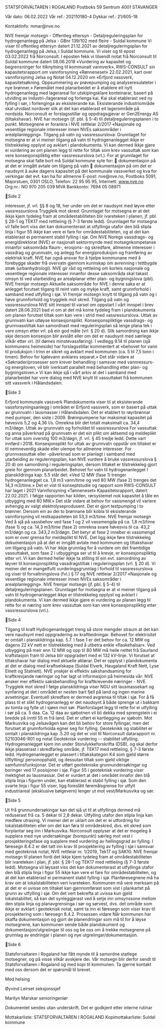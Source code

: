 STATSFORVALTAREN I ROGALAND Postboks 59 Sentrum 4001 STAVANGER

Vår dato: 06.02.2022 Vår ref.: 202110180-4 Dykkar ref.: 21/605-18

Kontaktinfo: mmar\@nve.no

NVE fremjar motsegn - Offentleg ettersyn - Detaljreguleringsplan for
hydrogenanlegg på Jelsa - GBnr 139/102 med fleire - Suldal kommune Vi
viser til offentleg ettersyn datert 21.12.2021 av detaljreguleringsplan
for hydrogenanlegg på Jelsa, i Suldal kommune. Vi viser og til epost
03.02.2022 frå Norconsult. I eposten fekk vi tilsendt notat frå
Norconsult til Suldal kommune datert 08.06.2018 «Vurdering av kapasitet
og begrensninger for tilknytning til kommunalt vannverk», RWS-CONSULT
sin kapasitetsrapport om vannforsyning «Rønneneset» 22.02.2021, kart
over vannforsyning Jelsa og Notat 04.12.2020 om «Erfjord vassverk,
kapasitetsøkning. Oppsummering av prøvepumping og analyseresulateter i
nye brønner.» Føremålet med planarbeidet er å etablere eit nytt
hydrogenanlegg med lagerareal for utskipingsklare konteinarar, basert på
utviding av industri-/lagerareal og forlenga kai. Kai skal etablerast
ved ny fylling i sør, i forlenginga av eksisterande kai. Eksisterande
industriområde skal utvidast nordover slik at det kan etablerast eit
lagerområde på nordsida. Norconsult er forslagsstillar og oppdragsgjevar
er Gen2Energy AS (tiltakshavar). NVE har motsegn (jf. pbl. § 5-4) til
detaljreguleringsplanen i to punkt. Motsegnene er forankra i NVE
rettleiar 2/2017 «Nasjonale og vesentlige regionale interesser innen
NVEs saksområder i arealplanlegging». Tilgang på vatn og
vassressurslova: Grunnlaget for motsegna er at vi meiner tilgang på vatn
til hydrogenanlegget ikkje er tilstrekkeleg opplyst og avklart i
plandokumenta. Vi kan dermed ikkje gjere ei vurdering av om planen legg
til rette for tiltak som krev vassuttak som kan vere konsesjonspliktig
etter vassressurslova (vrl.). For at grunnlaget for motsegna skal falle
bort må Suldal kommune syte for:  dokumentasjon på at det er inngått
avtale om tilgang på vatn  dokumentasjon på om det er naudsynt å auke
dagens kapasitet på det kommunale vassverket og kva for verkingar det
evt. kan ha for allmenne E-post: nve\@nve.no, Postboks 5091, Majorstuen,
0301 OSLO, Telefon: 22 95 95 95, Internett: www.nve.no Org.nr.: NO 970
205 039 MVA Bankkonto: 7694 05 08971

Side 2

interesser, jf. vrl. §§ 8 og 18, her under om det er naudsynt med løyve
etter vassressurslova Tryggleik mot skred: Grunnlaget for motsegna er at
det ikkje kjem tydeleg fram at områdestabiliteten blir ivareteken i
planen, jf. pbl. § 28-1 og TEK17 med rettleiing (§ 7-3 første ledd).
Grunnlaget for motsegna vil falle bort viss det kan dokumenterast at
utfyllinga utafor den blå stipla linja i figur 55 ikkje kan vere ei fare
for områdestabiliteten, og at det kan etablerast ei permanent stabil
fylling i sjø. Om NVE Noregs vassdrags- og energidirektorat (NVE) er
nasjonalt sektormynde med motsegnkompetanse innanfor saksområda flaum-,
erosjons- og skredfare, allmenne interesser i vassdrag og grunnvatn, og
anlegg for energiproduksjon og framføring av elektrisk kraft. NVE har
også ansvar for å hjelpe kommunane med å forebygge skader frå overvatn
gjennom kunnskap om avrenning i tettbygde strøk (urbanhydrologi). NVE
gir råd og rettleiing om korleis nasjonale og vesentlege regionale
interesser innanfor desse saksområda skal takast omsyn til ved
utarbeiding av arealplanar etter plan- og bygningslova (pbl). NVE
fremjar motsegn Aktuelle saksområde for NVE i denne saka er at anlegget
forutset tilgang til reint vatn og mykje kraft, samt grunnforhold i
samband med utfylling i sjø. Vi fremjar motsegn knytt til tilgang på
vatn og i høve grunnforhold og tryggleik mot skred. Tilgang på vatn og
vassressurslova NVE sitt innspel til varsel om oppstart I vårt innspel i
brev datert 28.06.2021 bad vi om at det må kome tydeleg fram i
plandokumenta om planen forutset tiltak som kan vere i strid med
vassressurslova. Uttak av grunnvatn kan utløyse konsesjonsplikt.
Konsesjonspliktige vassdrags- og grunnvasstiltak kan samordnast med
reguleringsplan så lenge plana tek i vare omsyn etter vrl. på ein god
måte (vrl. § 20 d). Slik samordning kan ikkje skje dersom konsesjon blir
avslått eller om det er naudsynt med særlege vilkår etter vrl. (til
dømes minstevassføring). I vedlegg 9.14 til planen (sjå kommunens
heimeside) har forslagsstillar kommentert at «behovet for vann til
produksjon i trinn er sikret og avklart med kommunen (ca. 5 til 7,5 tonn
i timen). Behov for kjølevann avklares separat.» Det står vidare at
«Søknader/prosesser som krever behandling i samsvar med vannressurs- og
energiloven, vil blir iverksatt parallelt med behandling etter plan- og
bygningsloven.» Vi kan ikkje sjå i vårt arkiv at det i samband med
planarbeidet har vore dialog med NVE knytt til vassuttaket frå kommunen
sitt vassverk i Hålandsdalen.

Side 3

Erfjord kommunale vassverk Plandokumenta viser til at eksisterande
vassforsyningsanlegg i området er Erfjord vassverk, som er basert på
uttak av grunnvatn i lausmasser i Hålandsdalen. Det er etablert to
røyrbrønnar med pumper, den siste i 2009. Brønnpumpene har maksimal
kapasitet på høvesvis 5,2 og 4,36 l/s. Omrekna blir det totalt maksimalt
ca. 34,4 m3/døgn. Uttak av grunnvatn og forholdet til vassressurslova
For vassuttak og anna påverknad på grunnvatn er det ein plikt om aktsemd
og meldeplikt for uttak som overstig 100 m3/døgn, jf. vrl. § 45 tredje
ledd. Dette vart innførd i 2018. Konsesjonsplikt for uttak av grunnvatn
oppstår om tiltaket er til nemneverdig skade eller ulempe for allmenne
interesser. For grunnvassuttak eller -påverknad som er planlagt i
samband med utarbeiding av reguleringsplan, kan NVE vurdere å bruke
vassressurslova § 20 d) om samordning i reguleringsplan, dersom tiltaket
er tilstrekkeleg gjort greie for gjennom planarbeidet. Behovet for vatn
til hydrogenanlegget I planskildringa kap. 5.5 står det: «Ved 12 MW
(fase 1) trenger hydrogenanlegget ca. 1,8 m3 vann/time og ved 80 MW
(fase 2) trenges det 14,3 m3/time.» Det er vist til konseptstudie og
rapport som RWS-CONSULT har laget i 2021 Vannforsyning «Tønneneset»
Kapasitetsrapport, datert 22.02.2021. I følgje rapporten har kilden,
rørsystemet nok kapasitet å tåle en utbygging med 80 MW.» Det står
vidare at behov for vassmengd vil variere avhengig av valgt
elektrolyseprodusent. Det er gjort testpumping i to brønner. Dersom ein
av dei to brønnane blir kobla til eksisterande vannforsyning vil
restkapasiteten bli 53,3 m3/time. NVE fremjar motsegn Ved å sjå på
vassbehov ved fase 1 og 2 vil vassmengda på ca. 1,8 m3/time (fase 1) og
ca. 14,3 m3/time (fase 2) omrekna svare høvesvis til ca. 43,2 m3/døgn og
ca. 343,2 m3/døgn. Det betyr at fase 2 inneber ei vassmengd som er over
grensa for meldeplikt til NVE. Det ligg ikkje føre tilstrekkeleg
dokumentasjon på at det er inngått avtale med kommunen og tiltakshavar
om tilgang på vatn. Vi har ikkje grunnlag for å vurdere om det
framtidige vassuttaket, som fase 2 i utbygginga ser ut til å krevje, er
konsesjonspliktig etter vrl. Vi kan dermed heller ikkje ta stilling til
ein evt. samordning av løyver til konsesjonspliktig vassdragstiltak i
reguleringsplan (vrl. § 20 d). Vi meiner det er mangelfullt
vurderingsgrunnlag i forhold til vassressurslova og viser til
forvaltningslova (fvl.) § 17 og NVE rettleiar 2/2017 «Nasjonale og
vesentlige regionale interesser innen NVEs saksområder i
arealplanlegging». NVE fremjar motsegn (jf. pbl. § 5-4) til
detaljreguleringsplanen. Grunnlaget for motsegna er at vi meiner tilgang
på vatn til hydrogenanlegget ikkje er tilstrekkeleg opplyst og avklart i
plandokumenta. Vi kan dermed ikkje gjere ei vurdering av planen legg til
rette for ei næring som krev vassuttak som kan vere konsesjonspliktig
etter vassressurslova (vrl.).

Side 4

Tilgang til kraft Hydrogenanlegget treng så store mengder straum at det
kan vere naudsynt med oppgradering av kraftleidningar. Behovet for
elektrisitet er omtalt i planskildringa kap. 5.7. I fase 1 er det behov
for ca. 12 MW og dagens 22 kV nett er tilstrekkeleg med å utbetra enkle
«flaskehalsar». Ved utbygging på meir enn 12 MW og opp til 80 MW må
heile nettet frå Saurland kraftstasjon fram til Jelsa blir oppgradert
med ei 132 kV-linje. Vi forutset at tiltakshavar har dialog med aktuelle
aktørar. Det er opplyst i plandokumenta at det er dialog med
kraftselskapa (Suldal Elverk, Haugaland Kraft Nett, Lyse Elnett og
Statnett). NVE ynskjer ei effektiv sakshandsaming for kraftkrevjande
næringar og har lagt ut informasjon på heimesida vår: NVE ønsker mer
effektiv saksbehandling for kraftkrevende næringer - NVE. Tryggleik mot
skred I følge planskildringa viser NGU sitt lausmassekart og synfaring
at det i området er nesten bart fjell på land og ingen marine
avsetningar. Eventuell skredfare er dermed avgrensa til tiltak i sjø.
For å få plass til et slikt hydrogenanlegg er det naudsynt å både
sprenge ut i bakkant av tomta og fylle ut i sjøen mot sør. Planforslaget
legg til rette for ei utfylling i sør på ca. 5 daa. Ca. 12 daa av
sjøbotnen vil bli dekka med sprengstein i ei bredde på inntil 55 m frå
land. Det er utført ei kartlegging av sjøbotn. Mot Markusvika og
Jelsavågen kan det bli behov for store fyllingar, men det forutset at
grunnforholda egner seg for fylling. Geoteknikk og stabilitet er omtalt
i planskildringa kap .5.20 og det er vist til Norconsult datarapport nr.
52103046-R01 og notat Geoteknisk vurdering -- stabilitet utfylling.
Hydrogenanlegget kjem inn under Storulykkeforskrifta (DSB), og skal
derfor ikkje plasserast i skredfarleg område, jf. TEK17 med rettleiing,
§ 7-3 første ledd. Hydrogenanlegget er plassert i tiltakskategori K4 som
gjeld større tilflytting/ personopphald, og dessutan tiltak som gjeld
viktige samfunnsfunksjonar. Det er utført geotekniske grunnundersøkingar
og boringer ved 17 posisjoner i sjø. Figur 55 i geoteknisk vurdering
viser mektighet av lausmassar. Det er vurdert at det i området innafor
den blå stipla linja i figuren under, kan etablerast ei stabil fylling i
sjø. Som den svarte linja i figur 55 viser, ligg foreslått
føremålsgrense for utfylt industriareal (eksklusive bølgevern) lenger ut
mot vest/Markusvika og sør.

Side 5

Ut frå grunnundersøkingar kan det sjå ut til at utfyllinga dermed må
reduserast frå ca. 5 dekar til 2,8 dekar. Utfylling utafor den stipla
linja kan medføre utrasing. Vi meiner det er uklart om det er ei
utfordring for lokalstabiliteten eller om det kan føra til områdeskred,
dvs. eit skred som forplantar seg inn i Markusvika. Norconsult opplyser
at det er mogeleg å supplera med nye undersøkingar (borepunkt) særleg
mot vest i prosjekteringsfase og supplere med vurdering av hellingsgrad
av fylling. I føresegn 8.4.2 er det tatt inn krav til prosjektering av
fylling i sjø i samsvar med geoteknisk notat, NVE rettleiar nr. 1/2019,
Tek17 og SAK10. NVE fremjar motsegn til planen fordi det ikkje kjem
tydeleg fram at områdestabiliteten blir ivareteken i plan, jf. pbl. §
28-1 og TEK17 med rettleiing (§ 7-3 første ledd). Motsegna vil løysast
viss det kan dokumenterast at utfyllinga utafor den blå stipla linja i
figur 55 ikkje kan vere ei fare for områdestabiliteten, og at det kan
etablerast ei permanent stabil fylling i sjø. Planføresegnene må ha krav
om at lokalstabiliteten vert ivareteken. Kommunen må vere merksam på at
det er ei uvisse om tiltaket kan gjennomførast som vist i plankartet på
grunn av utfylling i sjø. Om det vert bekrefta at uvissa kun gjeld
lokalstabilitet, så kan det synleggjerast ved å setje inn omsynssone
mellom den stipla linja og planavgrensinga i sør og sørvest, dvs. det
område som ikkje er avklart i geoteknisk notat, samt ta inn ei føresegn
som viser krav til prosjektering som i føresegn 8.4.2. Prosessen vidare
Når kommunen har skaffa dokumentasjon og gjort de planendringar som må
til for å løyse motsegnene, kan kommunen sende både plandokument og
dokumentasjon/utgreiingar til oss og be oss om å trekke motsegnene på
grunnlag av endringar i planen og nye utgreiingar/dokumentasjon.

Side 6

Statsforvaltaren i Rogaland har fått mynde til å samordne statlege
motsegner, og på visse vilkår avskjere dei. Vår motsegn blir derfor
sendt til Statsforvaltaren i Rogaland og med kopi til kommunen. Ta
gjerne kontakt med oss dersom det er spørsmål til brevet.

Med helsing

Øyvind Leirset seksjonssjef

Marilyn Marskar senioringeniør

Dokumentet sendes utan underskrift. Det er godkjent etter interne
rutinar

Mottakarliste: STATSFORVALTAREN I ROGALAND Kopimottakarliste: Suldal
kommune


